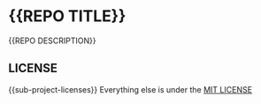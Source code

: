 # {{REPO TITLE}}
{{REPO DESCRIPTION}}

## LICENSE
{{sub-project-licenses}}
Everything else is under the [MIT LICENSE](/LICENSE)
